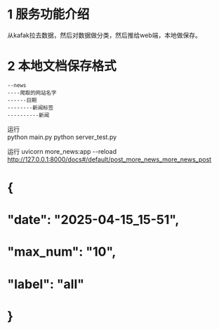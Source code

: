 # 1 服务功能介绍

从kafak拉去数据，然后对数据做分类，然后推给web端，本地做保存。

# 2 本地文档保存格式

```
--news
----爬取的网站名字
------日期
--------新闻标签
----------新闻

```
运行  
python main.py
python server_test.py


运行
uvicorn more_news:app --reload
http://127.0.0.1:8000/docs#/default/post_more_news_more_news_post
# {
#   "date": "2025-04-15_15-51",
#   "max_num": "10",
#   "label": "all"
# }
